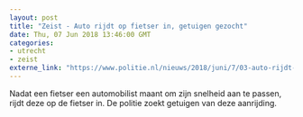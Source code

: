 ```yaml
---
layout: post
title: "Zeist - Auto rijdt op fietser in, getuigen gezocht"
date: Thu, 07 Jun 2018 13:46:00 GMT
categories: 
- utrecht 
- zeist 
externe_link: "https://www.politie.nl/nieuws/2018/juni/7/03-auto-rijdt-op-fietser-in.html"
---
```


Nadat een fietser een automobilist maant om zijn snelheid aan te passen, rijdt deze op de fietser in. De politie zoekt getuigen van deze aanrijding.
